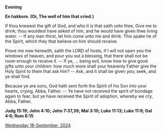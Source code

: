 **Evening**

**En hakkore. (Or, The well of him that cried.)**
 
If thou knewest the gift of God, and who it is that saith unto thee, Give me to drink; thou wouldest have asked of him, and he would have given thee living water. -- If any man thirst, let him come unto me and drink. This spake he of the Spirit, which they that believe on him should receive.
 
Prove me now herewith, saith the LORD of hosts, if I will not open you the windows of heaven, and pour you out a blessing, that there shall not be room enough to receive it. -- If ye, ... being evil, know how to give good gifts unto your children: how much more shall your heavenly Father give the Holy Spirit to them that ask him? -- Ask, and it shall be given you; seek, and ye shall find.
 
Because ye are sons, God hath sent forth the Spirit of his Son into your hearts, crying, Abba, Father. -- Ye have not received the spirit of bondage again to fear; but ye have received the Spirit of adoption, whereby we cry, Abba, Father.  

**Judg 15:19; John 4:10; John 7:37,39; Mal 3:10; Luke 11:13; Luke 11:9; Gal 4:6; Rom 8:15**

[Wednesday 18-September, 2024](https://t.me/daily_light)
